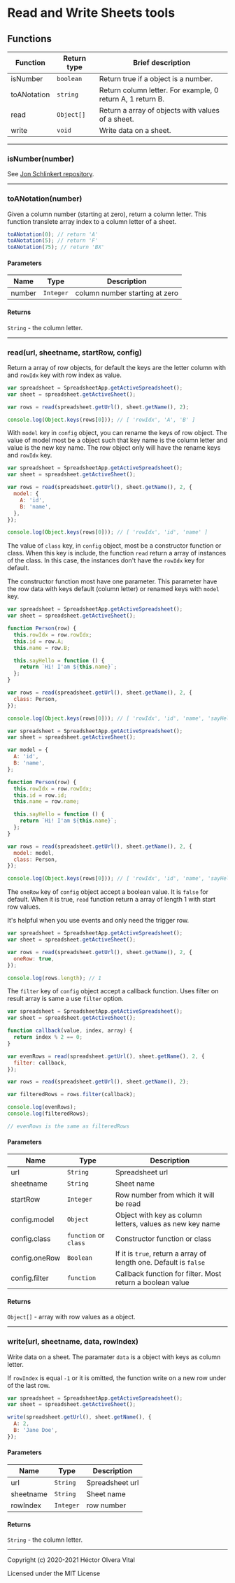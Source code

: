 # Read and Write Sheets tools

## Functions

| Function    | Return type | Brief description                                          |
| ----------- | ----------- | ---------------------------------------------------------- |
| isNumber    | `boolean`   | Return true if a object is a number.                       |
| toANotation | `string`    | Return column letter. For example, 0 return A, 1 return B. |
| read        | `Object[]`  | Return a array of objects with values of a sheet.          |
| write       | `void`      | Write data on a sheet.                                     |

---

### isNumber(number)

See [Jon Schlinkert repository](https://github.com/jonschlinkert/is-number).

---

### toANotation(number)

Given a column number (starting at zero), return a column letter. This function translete array index to a column letter of a sheet.

```js
toANotation(0); // return 'A'
toANotation(5); // return 'F'
toANotation(75); // return 'BX'
```

#### Parameters

| Name   | Type      | Description                    |
| ------ | --------- | ------------------------------ |
| number | `Integer` | column number starting at zero |

#### Returns

`String` - the column letter.

---

### read(url, sheetname, startRow, config)

Return a array of row objects, for default the keys are the letter column with and `rowIdx` key with row index as value.

```js
var spreadsheet = SpreadsheetApp.getActiveSpreadsheet();
var sheet = spreadsheet.getActiveSheet();

var rows = read(spreadsheet.getUrl(), sheet.getName(), 2);

console.log(Object.keys(rows[0])); // [ 'rowIdx', 'A', 'B' ]
```

With `model` key in `config` object, you can rename the keys of row object. The value of model most be a object such that key name is the column letter and value is the new key name. The row object only will have the rename keys and `rowIdx` key.

```js
var spreadsheet = SpreadsheetApp.getActiveSpreadsheet();
var sheet = spreadsheet.getActiveSheet();

var rows = read(spreadsheet.getUrl(), sheet.getName(), 2, {
  model: {
    A: 'id',
    B: 'name',
  },
});

console.log(Object.keys(rows[0])); // [ 'rowIdx', 'id', 'name' ]
```

The value of `class` key, in `config` object, most be a constructor function or class. When this key is include, the function `read` return a array of instances of the class. In this case, the instances don't have the `rowIdx` key for default.

The constructor function most have one parameter. This parameter have the row data with keys default (column letter) or renamed keys with `model` key.

```js
var spreadsheet = SpreadsheetApp.getActiveSpreadsheet();
var sheet = spreadsheet.getActiveSheet();

function Person(row) {
  this.rowIdx = row.rowIdx;
  this.id = row.A;
  this.name = row.B;

  this.sayHello = function () {
    return `Hi! I'am ${this.name}`;
  };
}

var rows = read(spreadsheet.getUrl(), sheet.getName(), 2, {
  class: Person,
});

console.log(Object.keys(rows[0])); // [ 'rowIdx', 'id', 'name', 'sayHello' ]
```

```js
var spreadsheet = SpreadsheetApp.getActiveSpreadsheet();
var sheet = spreadsheet.getActiveSheet();

var model = {
  A: 'id',
  B: 'name',
};

function Person(row) {
  this.rowIdx = row.rowIdx;
  this.id = row.id;
  this.name = row.name;

  this.sayHello = function () {
    return `Hi! I'am ${this.name}`;
  };
}

var rows = read(spreadsheet.getUrl(), sheet.getName(), 2, {
  model: model,
  class: Person,
});

console.log(Object.keys(rows[0])); // [ 'rowIdx', 'id', 'name', 'sayHello' ]
```

The `oneRow` key of `config` object accept a boolean value. It is `false` for default. When it is true, `read` function return a array of length 1 with start row values.

It's helpful when you use events and only need the trigger row.

```js
var spreadsheet = SpreadsheetApp.getActiveSpreadsheet();
var sheet = spreadsheet.getActiveSheet();

var rows = read(spreadsheet.getUrl(), sheet.getName(), 2, {
  oneRow: true,
});

console.log(rows.length); // 1
```

The `filter` key of `config` object accept a callback function. Uses filter on result array is same a use `filter` option.

```js
var spreadsheet = SpreadsheetApp.getActiveSpreadsheet();
var sheet = spreadsheet.getActiveSheet();

function callback(value, index, array) {
  return index % 2 == 0;
}

var evenRows = read(spreadsheet.getUrl(), sheet.getName(), 2, {
  filter: callback,
});

var rows = read(spreadsheet.getUrl(), sheet.getName(), 2);

var filteredRows = rows.filter(callback);

console.log(evenRows);
console.log(filteredRows);

// evenRows is the same as filteredRows
```

#### Parameters

| Name          | Type                  | Description                                                       |
| ------------- | --------------------- | ----------------------------------------------------------------- |
| url           | `String`              | Spreadsheet url                                                   |
| sheetname     | `String`              | Sheet name                                                        |
| startRow      | `Integer`             | Row number from which it will be read                             |
| config.model  | `Object`              | Object with key as column letters, values as new key name         |
| config.class  | `function` or `class` | Constructor function or class                                     |
| config.oneRow | `Boolean`             | If it is `true`, return a array of length one. Default is `false` |
| config.filter | `function`            | Callback function for filter. Most return a boolean value         |

#### Returns

`Object[]` - array with row values as a object.

---

### write(url, sheetname, data, rowIndex)

Write data on a sheet. The paramater `data` is a object with keys as column letter.

If `rowIndex` is equal `-1` or it is omitted, the function write on a new row under of the last row.

```js
var spreadsheet = SpreadsheetApp.getActiveSpreadsheet();
var sheet = spreadsheet.getActiveSheet();

write(spreadsheet.getUrl(), sheet.getName(), {
  A: 2,
  B: 'Jane Doe',
});
```

#### Parameters

| Name      | Type      | Description     |
| --------- | --------- | --------------- |
| url       | `String`  | Spreadsheet url |
| sheetname | `String`  | Sheet name      |
| rowIndex  | `Integer` | row number      |

#### Returns

`String` - the column letter.

---

Copyright (c) 2020-2021 Héctor Olvera Vital

Licensed under the MIT License
